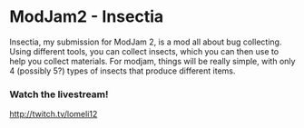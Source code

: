 ModJam2 - Insectia
=======

Insectia, my submission for ModJam 2, is a mod all about bug collecting. 
Using different tools, you can collect insects, which you can then use to help you collect materials. 
For modjam, things will be really simple, with only 4 (possibly 5?) types of insects that produce different items.

### Watch the livestream!

http://twitch.tv/lomeli12